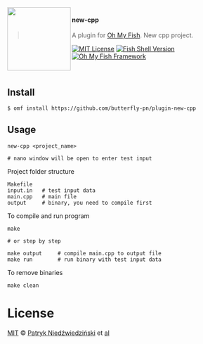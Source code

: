 <img src="https://cdn.rawgit.com/oh-my-fish/oh-my-fish/e4f1c2e0219a17e2c748b824004c8d0b38055c16/docs/logo.svg" align="left" width="144px" height="144px"/>

#### new-cpp
> A plugin for [Oh My Fish][omf-link]. New cpp project.

[![MIT License](https://img.shields.io/badge/license-MIT-007EC7.svg?style=flat-square)](/LICENSE)
[![Fish Shell Version](https://img.shields.io/badge/fish-v2.2.0-007EC7.svg?style=flat-square)](https://fishshell.com)
[![Oh My Fish Framework](https://img.shields.io/badge/Oh%20My%20Fish-Framework-007EC7.svg?style=flat-square)](https://www.github.com/oh-my-fish/oh-my-fish)

<br/>


## Install

```fish
$ omf install https://github.com/butterfly-pn/plugin-new-cpp
```


## Usage

```fish
new-cpp <project_name>

# nano window will be open to enter test input
```

Project folder structure
```fish
Makefile
input.in   # test input data
main.cpp   # main file
output     # binary, you need to compile first
```

To compile and run program
```fish
make

# or step by step

make output     # compile main.cpp to output file
make run        # run binary with test input data
```

To remove binaries
```fish
make clean
```

# License

[MIT][mit] © [Patryk Niedźwiedziński][author] et [al][contributors]


[mit]:            https://opensource.org/licenses/MIT
[author]:         https://github.com/butterfly-pn
[contributors]:   https://github.com/butterfly-pn/plugin-new-cpp/graphs/contributors
[omf-link]:       https://www.github.com/oh-my-fish/oh-my-fish

[license-badge]:  https://img.shields.io/badge/license-MIT-007EC7.svg?style=flat-square
